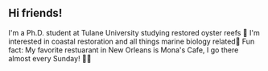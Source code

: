 ## Hi friends!
I'm a Ph.D. student at Tulane University studying restored oyster reefs 🦪
I'm interested in coastal restoration and all things marine biology related🌊
Fun fact: My favorite restuarant in New Orleans is Mona's Cafe, I go there almost every Sunday! 🧆🥙

<!--
**avistrange/avistrange** is a ✨ _special_ ✨ repository because its `README.md` (this file) appears on your GitHub profile.

Here are some ideas to get you started:

- 🔭 I’m currently working on ...
- 🌱 I’m currently learning ...
- 👯 I’m looking to collaborate on ...
- 🤔 I’m looking for help with ...
- 💬 Ask me about ...
- 📫 How to reach me: ...
- 😄 Pronouns: ...
- ⚡ Fun fact: ...
-->
